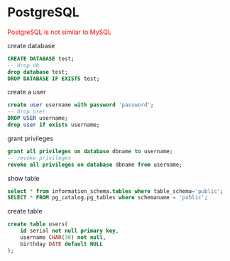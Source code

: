# PostgreSQL

<font color="red">PostgreSQL is not similar to MySQL</font>

create database

```sql
CREATE DATABASE test;
-- drop db
drop database test;
DROP DATABASE IF EXISTS test;
```

create a user

```sql
create user username with password 'password';
-- drop user
DROP USER username;
drop user if exists username;
```

grant privileges

```sql
grant all privileges on database dbname to username;
-- revoke privileges
revoke all privileges on database dbname from username;
```

show table

```sql
select * from information_schema.tables where table_schema='public';
SELECT * FROM pg_catalog.pg_tables where schemaname = 'public';
```

create table

```sql
create table users(
	id serial not null primary key,
	username CHAR(30) not null,
	birthday DATE default NULL
);
```

